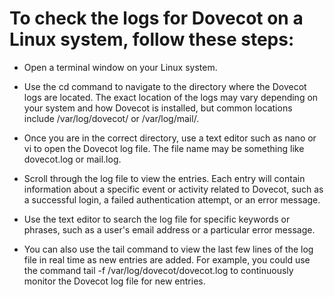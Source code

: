 # To check the logs for Dovecot on a Linux system, follow these steps:

-   Open a terminal window on your Linux system.

-   Use the cd command to navigate to the directory where the Dovecot logs are located. The exact location of the logs may vary depending on your system and how Dovecot is installed, but common locations include /var/log/dovecot/ or /var/log/mail/.

-   Once you are in the correct directory, use a text editor such as nano or vi to open the Dovecot log file. The file name may be something like dovecot.log or mail.log.

-   Scroll through the log file to view the entries. Each entry will contain information about a specific event or activity related to Dovecot, such as a successful login, a failed authentication attempt, or an error message.

-   Use the text editor to search the log file for specific keywords or phrases, such as a user's email address or a particular error message.

-   You can also use the tail command to view the last few lines of the log file in real time as new entries are added. For example, you could use the command tail -f /var/log/dovecot/dovecot.log to continuously monitor the Dovecot log file for new entries.
